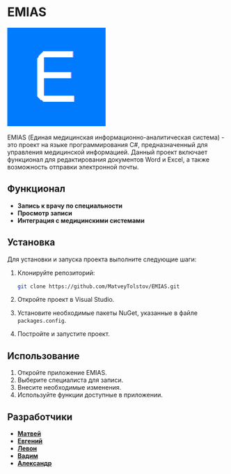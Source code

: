 # EMIAS

![EMIAS Logo](img/icon_emias.jpg)

EMIAS (Единая медицинская информационно-аналитическая система) - это проект на языке программирования C#, предназначенный для управления медицинской информацией. Данный проект включает функционал для редактирования документов Word и Excel, а также возможность отправки электронной почты.

## Функционал

- **Запись к врачу по специальности**
- **Просмотр записи**
- **Интеграция с медицинскими системами**

## Установка

Для установки и запуска проекта выполните следующие шаги:

1. Клонируйте репозиторий:

    ```bash
    git clone https://github.com/MatveyTolstov/EMIAS.git
    ```

2. Откройте проект в Visual Studio.

3. Установите необходимые пакеты NuGet, указанные в файле `packages.config`.

4. Постройте и запустите проект.

## Использование

1. Откройте приложение EMIAS.
2. Выберите специалиста для записи.
3. Внесите необходимые изменения.
4. Используйте функции доступные в приложении.

## Разработчики

- **[Матвей](https://github.com/your-username)**
- **[Евгений](https://github.com/wvwvw5)**
- **[Левон](https://github.com/sanderik229)**
- **[Вадим](https://github.com/denly1)**
- **[Александр](https://github.com/denly1)**
